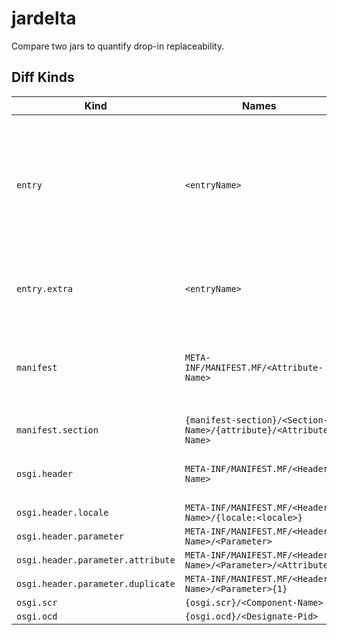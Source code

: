 # jardelta
Compare two jars to quantify drop-in replaceability.

## Diff Kinds

| Kind                              | Names                                                            | Description                                                                                                                                                    |
|-----------------------------------|------------------------------------------------------------------|----------------------------------------------------------------------------------------------------------------------------------------------------------------|
| `entry`                           | `<entryName>`                                                    | The coarsest level of Jar comparison, based on the presence or absence of named zip entries, and then based on comparison of their respective SHA-256 digests. |
| `entry.extra`                     | `<entryName>`                                                    | For resources that exist in both jars, their "extra" attributes are compared.                                                                                  |
| `manifest`                        | `META-INF/MANIFEST.MF/<Attribute-Name>`                          | Refinement for changed META-INF/MANIFEST.MF resources, comparing each of the main attributes.                                                                  |
| `manifest.section`                | `{manifest-section}/<Section-Name>/{attribute}/<Attribute-Name>` |                                                                                                                                                                |
| `osgi.header`                     | `META-INF/MANIFEST.MF/<Header-Name>`                             | Refinement for OSGi-specified Manifest Attributes                                                                                                              |
| `osgi.header.locale`              | `META-INF/MANIFEST.MF/<Header-Name>/{locale:<locale>}`           |                                                                                                                                                                |
| `osgi.header.parameter`           | `META-INF/MANIFEST.MF/<Header-Name>/<Parameter>`                 |                                                                                                                                                                |
| `osgi.header.parameter.attribute` | `META-INF/MANIFEST.MF/<Header-Name>/<Parameter>/<Attribute>`     |                                                                                                                                                                |
| `osgi.header.parameter.duplicate` | `META-INF/MANIFEST.MF/<Header-Name>/<Parameter>{1}`              |                                                                                                                                                                |
| `osgi.scr`                        | `{osgi.scr}/<Component-Name>`                                    |                                                                                                                                                                |
| `osgi.ocd`                        | `{osgi.ocd}/<Designate-Pid>`                                     |                                                                                                                                                                |


